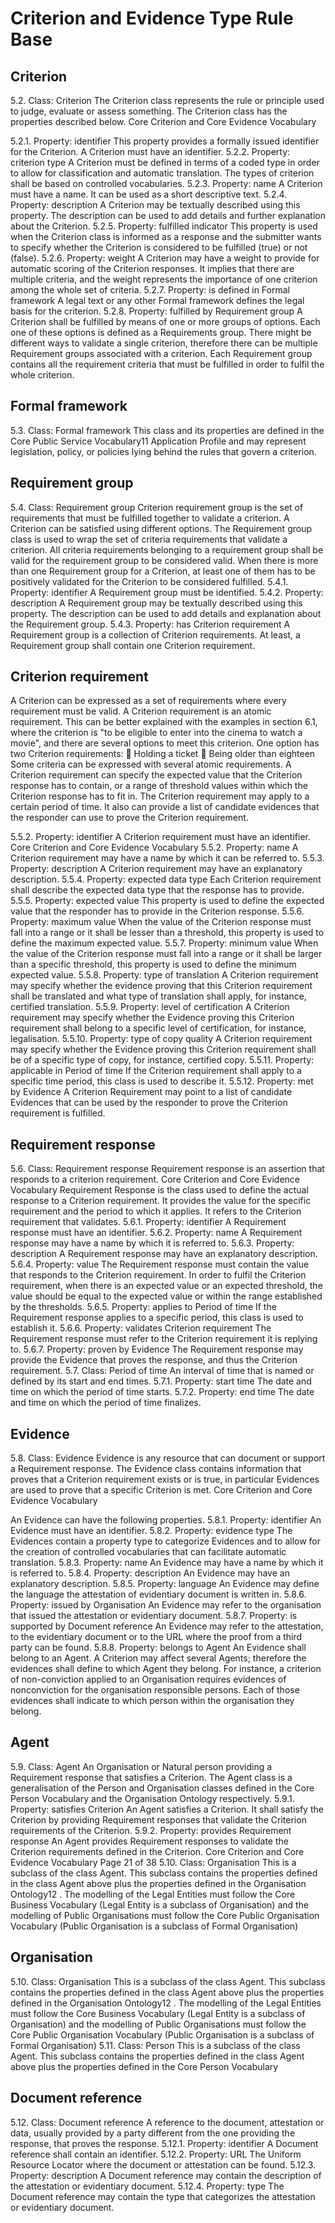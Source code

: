 # Criterion and Evidence Type Rule Base



## Criterion

5.2. Class: Criterion
The Criterion class represents the rule or principle used to judge, evaluate or assess
something. The Criterion class has the properties described below.
Core Criterion and Core Evidence Vocabulary

5.2.1. Property: identifier
This property provides a formally issued identifier for the Criterion. A Criterion must
have an identifier.
5.2.2. Property: criterion type
A Criterion must be defined in terms of a coded type in order to allow for
classification and automatic translation. The types of criterion shall be based on
controlled vocabularies.
5.2.3. Property: name
A Criterion must have a name. It can be used as a short descriptive text.
5.2.4. Property: description
A Criterion may be textually described using this property. The description can be
used to add details and further explanation about the Criterion.
5.2.5. Property: fulfilled indicator
This property is used when the Criterion class is informed as a response and the
submitter wants to specify whether the Criterion is considered to be fulfilled (true)
or not (false).
5.2.6. Property: weight
A Criterion may have a weight to provide for automatic scoring of the Criterion
responses. It implies that there are multiple criteria, and the weight represents the
importance of one criterion among the whole set of criteria.
5.2.7. Property: is defined in Formal framework
A legal text or any other Formal framework defines the legal basis for the criterion.
5.2.8. Property: fulfilled by Requirement group
A Criterion shall be fulfilled by means of one or more groups of options. Each one of
these options is defined as a Requirements group.
There might be different ways to validate a single criterion, therefore there can be
multiple Requirement groups associated with a criterion. Each Requirement group
contains all the requirement criteria that must be fulfilled in order to fulfil the whole
criterion.

## Formal framework

5.3. Class: Formal framework
This class and its properties are defined in the Core Public Service Vocabulary11
Application Profile and may represent legislation, policy, or policies lying behind the
rules that govern a criterion.



## Requirement group

5.4. Class: Requirement group
Criterion requirement group is the set of requirements that must be fulfilled
together to validate a criterion.
A Criterion can be satisfied using different options. The Requirement group class is
used to wrap the set of criteria requirements that validate a criterion.
All criteria requirements belonging to a requirement group shall be valid for the
requirement group to be considered valid.
When there is more than one Requirement group for a Criterion, at least one of
them has to be positively validated for the Criterion to be considered fulfilled.
5.4.1. Property: identifier
A Requirement group must be identified.
5.4.2. Property: description
A Requirement group may be textually described using this property. The
description can be used to add details and explanation about the Requirement
group.
5.4.3. Property: has Criterion requirement
A Requirement group is a collection of Criterion requirements. At least, a
Requirement group shall contain one Criterion requirement.


## Criterion requirement
A Criterion can be expressed as a set of requirements where every requirement
must be valid. A Criterion requirement is an atomic requirement. This can be better
explained with the examples in section 6.1, where the criterion is "to be eligible to
enter into the cinema to watch a movie", and there are several options to meet this
criterion. One option has two Criterion requirements:
 Holding a ticket
 Being older than eighteen
Some criteria can be expressed with several atomic requirements. A Criterion
requirement can specify the expected value that the Criterion response has to
contain, or a range of threshold values within which the Criterion response has to fit
in.
The Criterion requirement may apply to a certain period of time. It also can provide
a list of candidate evidences that the responder can use to prove the Criterion
requirement. 




5.5.2. Property: identifier
A Criterion requirement must have an identifier.
Core Criterion and Core Evidence Vocabulary
5.5.2. Property: name
A Criterion requirement may have a name by which it can be referred to.
5.5.3. Property: description
A Criterion requirement may have an explanatory description.
5.5.4. Property: expected data type
Each Criterion requirement shall describe the expected data type that the response
has to provide.
5.5.5. Property: expected value
This property is used to define the expected value that the responder has to
provide in the Criterion response.
5.5.6. Property: maximum value
When the value of the Criterion response must fall into a range or it shall be lesser
than a threshold, this property is used to define the maximum expected value.
5.5.7. Property: minimum value
When the value of the Criterion response must fall into a range or it shall be larger
than a specific threshold, this property is used to define the minimum expected
value.
5.5.8. Property: type of translation
A Criterion requirement may specify whether the evidence proving that this
Criterion requirement shall be translated and what type of translation shall apply,
for instance, certified translation.
5.5.9. Property: level of certification
A Criterion requirement may specify whether the Evidence proving this Criterion
requirement shall belong to a specific level of certification, for instance, legalisation.
5.5.10. Property: type of copy quality
A Criterion requirement may specify whether the Evidence proving this Criterion
requirement shall be of a specific type of copy, for instance, certified copy.
5.5.11. Property: applicable in Period of time
If the Criterion requirement shall apply to a specific time period, this class is used
to describe it.
5.5.12. Property: met by Evidence
A Criterion Requirement may point to a list of candidate Evidences that can be used
by the responder to prove the Criterion requirement is fulfilled.


## Requirement response

5.6. Class: Requirement response
Requirement response is an assertion that responds to a criterion requirement.
Core Criterion and Core Evidence Vocabulary
Requirement Response is the class used to define the actual response to a Criterion
requirement. It provides the value for the specific requirement and the period to
which it applies. It refers to the Criterion requirement that validates.
5.6.1. Property: identifier
A Requirement response must have an identifier.
5.6.2. Property: name
A Requirement response may have a name by which it is referred to.
5.6.3. Property: description
A Requirement response may have an explanatory description.
5.6.4. Property: value
The Requirement response must contain the value that responds to the Criterion
requirement. In order to fulfil the Criterion requirement, when there is an expected
value or an expected threshold, the value should be equal to the expected value or
within the range established by the thresholds.
5.6.5. Property: applies to Period of time
If the Requirement response applies to a specific period, this class is used to
establish it.
5.6.6. Property: validates Criterion requirement
The Requirement response must refer to the Criterion requirement it is replying to.
5.6.7. Property: proven by Evidence
The Requirement response may provide the Evidence that proves the response, and
thus the Criterion requirement.
5.7. Class: Period of time
An interval of time that is named or defined by its start and end times.
5.7.1. Property: start time
The date and time on which the period of time starts.
5.7.2. Property: end time
The date and time on which the period of time finalizes.

## Evidence

5.8. Class: Evidence
Evidence is any resource that can document or support a Requirement response.
The Evidence class contains information that proves that a Criterion requirement
exists or is true, in particular Evidences are used to prove that a specific Criterion is
met.
Core Criterion and Core Evidence Vocabulary

An Evidence can have the following properties.
5.8.1. Property: identifier
An Evidence must have an identifier.
5.8.2. Property: evidence type
The Evidences contain a property type to categorize Evidences and to allow for the
creation of controlled vocabularies that can facilitate automatic translation.
5.8.3. Property: name
An Evidence may have a name by which it is referred to.
5.8.4. Property: description
An Evidence may have an explanatory description.
5.8.5. Property: language
An Evidence may define the language the attestation of evidentiary document is
written in.
5.8.6. Property: issued by Organisation
An Evidence may refer to the organisation that issued the attestation or evidentiary
document.
5.8.7. Property: is supported by Document reference
An Evidence may refer to the attestation, to the evidentiary document or to the URL
where the proof from a third party can be found.
5.8.8. Property: belongs to Agent
An Evidence shall belong to an Agent. A Criterion may affect several Agents;
therefore the evidences shall define to which Agent they belong. For instance, a
criterion of non-conviction applied to an Organisation requires evidences of nonconviction for the organisation responsible persons. Each of those evidences shall
indicate to which person within the organisation they belong.

## Agent

5.9. Class: Agent
An Organisation or Natural person providing a Requirement response that satisfies
a Criterion. The Agent class is a generalisation of the Person and Organisation
classes defined in the Core Person Vocabulary and the Organisation Ontology
respectively.
5.9.1. Property: satisfies Criterion
An Agent satisfies a Criterion. It shall satisfy the Criterion by providing Requirement
responses that validate the Criterion requirements of the Criterion.
5.9.2. Property: provides Requirement response
An Agent provides Requirement responses to validate the Criterion requirements
defined in the Criterion.
Core Criterion and Core Evidence Vocabulary
Page 21 of 38
5.10. Class: Organisation
This is a subclass of the class Agent. This subclass contains the properties defined
in the class Agent above plus the properties defined in the Organisation Ontology12
.
The modelling of the Legal Entities must follow the Core Business Vocabulary (Legal
Entity is a subclass of Organisation) and the modelling of Public Organisations must
follow the Core Public Organisation Vocabulary (Public Organisation is a subclass of
Formal Organisation)

## Organisation

5.10. Class: Organisation
This is a subclass of the class Agent. This subclass contains the properties defined
in the class Agent above plus the properties defined in the Organisation Ontology12
.
The modelling of the Legal Entities must follow the Core Business Vocabulary (Legal
Entity is a subclass of Organisation) and the modelling of Public Organisations must
follow the Core Public Organisation Vocabulary (Public Organisation is a subclass of
Formal Organisation)
5.11. Class: Person
This is a subclass of the class Agent. This subclass contains the properties defined
in the class Agent above plus the properties defined in the Core Person
Vocabulary

## Document reference
5.12. Class: Document reference
A reference to the document, attestation or data, usually provided by a party
different from the one providing the response, that proves the response.
5.12.1. Property: identifier
A Document reference shall contain an identifier.
5.12.2. Property: URL
The Uniform Resource Locator where the document or attestation can be found.
5.12.3. Property: description
A Document reference may contain the description of the attestation or evidentiary
document.
5.12.4. Property: type
The Document reference may contain the type that categorizes the attestation or
evidentiary document.
